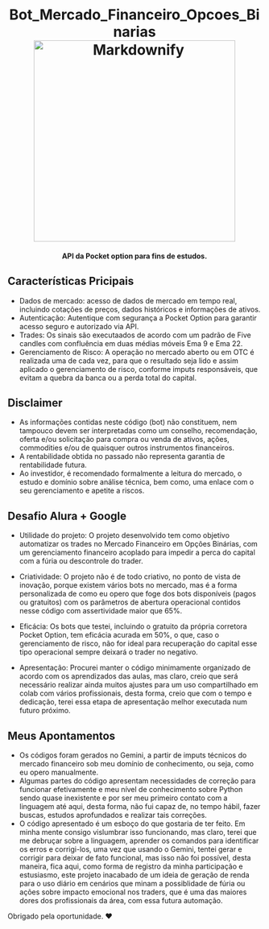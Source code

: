 

<h1 align="center">Bot_Mercado_Financeiro_Opcoes_Binarias
 
  <br>
  <a href="http://www.amitmerchant.com/electron-markdownify"><img src="https://github.com/taisprestes01/Pocket-Option-API/assets/108246691/507d57d6-8c7b-42b5-9dd8-d0b5db690f52" alt="Markdownify" width="400"></a>

</h1>

<h4 align="center">API da Pocket option para fins de estudos. </h4>

<p align="center">

 </p>




## Características Pricipais


* Dados de mercado: acesso de dados de mercado em tempo real, incluindo cotações de preços, dados históricos e informações de ativos.
* Autenticação: Autentique com segurança a Pocket Option para garantir acesso seguro e autorizado via API.
* Trades: Os sinais são executaados de acordo com um padrão de Five candles com confluência em duas médias móveis Ema 9 e Ema 22.
* Gerenciamento de Risco: A operação no mercado aberto ou em OTC é realizada uma de cada vez, para que o resultado seja lido e assim aplicado o gerenciamento de risco, conforme imputs responsáveis, que evitam a quebra da banca ou a perda total do capital.

## Disclaimer
* As informações contidas neste código (bot) não constituem, nem tampouco devem ser interpretadas como um conselho, recomendação, oferta e/ou solicitação para compra ou venda de ativos, ações, commodities e/ou de quaisquer outros instrumentos financeiros.
* A rentabilidade obtida no passado não representa garantia de rentabilidade futura. 
* Ao investidor, é recomendado formalmente a leitura do mercado, o estudo e domínio sobre análise técnica, bem como, uma enlace com o seu gerenciamento e apetite a riscos.

## Desafio Alura + Google
* Utilidade do projeto: 
O projeto desenvolvido tem como objetivo automatizar os trades no Mercado Financeiro em Opções Binárias, com um gerenciamento financeiro acoplado para impedir a perca do capital com a fúria ou descontrole do trader.

* Criatividade: 
O projeto não é de todo criativo, no ponto de vista de inovação, porque existem vários bots no mercado, mas é a forma personalizada de como eu opero que foge dos bots disponíveis (pagos ou gratuitos) com os parâmetros de abertura operacional contidos nesse código com assertividade maior que 65%.

* Eficácia: 
Os bots que testei, incluindo o gratuito da própria corretora Pocket Option, tem eficácia acurada em 50%, o que, caso o gerenciamento de risco, não for ideal para recuperação do capital esse tipo operacional sempre deixará o trader no negativo.

* Apresentação: 
Procurei manter o código minimamente organizado de acordo com os aprendizados das aulas, mas claro, creio que será necessário realizar ainda muitos ajustes para um uso compartilhado em colab com vários profissionais, desta forma, creio que com o tempo e dedicação, terei essa etapa de apresentação melhor executada num futuro próximo.

## Meus Apontamentos
* Os códigos foram gerados no Gemini, a partir de imputs técnicos do mercado financeiro sob meu domínio de conhecimento, ou seja, como eu opero manualmente.
* Algumas partes do código apresentam necessidades de correção para funcionar efetivamente e meu nível de conhecimento sobre Python sendo quase inexistente e por ser meu primeiro contato com a linguagem até aqui, desta forma, não fui capaz de, no tempo hábil, fazer buscas, estudos aprofundados e realizar tais correções.
* O código apresentado é um esboço do que gostaria de ter feito. Em minha mente consigo vislumbrar isso funcionando, mas claro, terei que me debruçar sobre a linguagem, aprender os comandos para identificar os erros e corrigi-los, uma vez que usando o Gemini, tentei gerar e corrigir para deixar de fato funcional, mas isso não foi possível, desta maneira, fica aqui, como forma de registro da minha participação e estusiasmo, este projeto inacabado de um ideia de geração de renda para o uso diário em cenários que minam a possiblidade de fúria ou ações sobre impacto emocional nos traders, que é uma das maiores dores dos profissionais da área, com essa futura automação.

Obrigado pela oportunidade. ❤️
